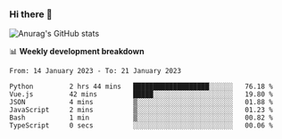 ### Hi there 👋
![Anurag's GitHub stats](https://github-readme-stats.vercel.app/api?username=jami1024&show_icons=true&theme=radical)

📊 **Weekly development breakdown**
<!--START_SECTION:waka-->

```text
From: 14 January 2023 - To: 21 January 2023

Python         2 hrs 44 mins   ███████████████████░░░░░░   76.18 %
Vue.js         42 mins         █████░░░░░░░░░░░░░░░░░░░░   19.80 %
JSON           4 mins          ▒░░░░░░░░░░░░░░░░░░░░░░░░   01.88 %
JavaScript     2 mins          ▒░░░░░░░░░░░░░░░░░░░░░░░░   01.23 %
Bash           1 min           ▒░░░░░░░░░░░░░░░░░░░░░░░░   00.82 %
TypeScript     0 secs          ░░░░░░░░░░░░░░░░░░░░░░░░░   00.06 %
```

<!--END_SECTION:waka-->
<!--
**jami1024/jami1024** is a ✨ _special_ ✨ repository because its `README.md` (this file) appears on your GitHub profile.

Here are some ideas to get you started:

- 🔭 I’m currently working on ...
- 🌱 I’m currently learning ...
- 👯 I’m looking to collaborate on ...
- 🤔 I’m looking for help with ...
- 💬 Ask me about ...
- 📫 How to reach me: ...
- 😄 Pronouns: ...
- ⚡ Fun fact: ...
-->
